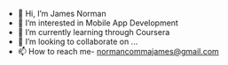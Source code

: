 - 👋 Hi, I’m James Norman
- 👀 I’m interested in Mobile App Development
- 🌱 I’m currently learning through Coursera
- 💞️ I’m looking to collaborate on ...
- 📫 How to reach me- normancommajames@gmail.com

<!---
Itsyourmovego/Itsyourmovego is a ✨ special ✨ repository because its `README.md` (this file) appears on your GitHub profile.
You can click the Preview link to take a look at your changes.
--->

